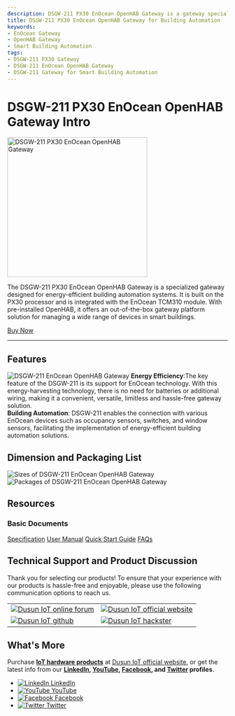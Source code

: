 ```yaml
---
description: DSGW-211 PX30 EnOcean OpenHAB Gateway is a gateway specially designed for energy-efficient building automation system. It integrates energy-harvesting EnOcean technology and pre-install OpenHAB to offer an out-of-the-box solution for managing a wide range of EnOcean devices in smart buildings. 
title: DSGW-211 PX30 EnOcean OpenHAB Gateway for Building Automation  
keywords:
- EnOcean Gateway
- OpenHAB Gateway
- Smart Building Automation
tags:
- DSGW-211 PX30 Gateway
- DSGW-211 EnOcean OpenHAB Gateway
- DSGW-211 Gateway for Smart Building Automation
---
```



# DSGW-211 PX30 EnOcean OpenHAB Gateway Intro

<div style={{ display: 'flex', justifyContent: 'center' }}>
  <img src="https://www.dusuniot.com/wp-content/uploads/2023/05/dsgw-210b-pic.jpg.webp" alt="DSGW-211 PX30 EnOcean OpenHAB Gateway" width="320" height="320" style={{ marginBottom: '20px' }} />
</div>

The DSGW-211 PX30 EnOcean OpenHAB Gateway is a specialized gateway designed for energy-efficient building automation systems. It is built on the PX30 processor and is integrated with the EnOcean TCM310 module. With pre-installed OpenHAB, it offers an out-of-the-box gateway platform solution for managing a wide range of devices in smart buildings.  

<div style={{ display: 'flex', justifyContent: 'center' }}>
  <a href="https://www.dusuniot.com/product/dsgw-210e-enocean-gateway/" style={{ display: 'inline-block', backgroundColor: '#F6940B', color: '#ffffff', padding: '10px 20px', textDecoration: 'none', borderRadius: '4px' }}>Buy Now</a>
</div>

***

## Features 
![DSGW-211 EnOcean OpenHAB Gateway](https://www.dusuniot.com/wp-content/uploads/2023/10/enocean-gateway.jpg)
**Energy Efficiency**:The key feature of the DSGW-211 is its support for EnOcean technology. With this energy-harvesting technology, there is no need for batteries or additional wiring, making it a convenient, versatile, limitless and hassle-free gateway solution.   
**Building Automation**: DSGW-211 enables the connection with various EnOcean devices such as occupancy sensors, switches, and window sensors, facilitating the implementation of energy-efficient building automation solutions.  

## Dimension and Packaging List

<div style={{ display: 'flex', justifyContent: 'center' }}>
  <img src="https://www.dusuniot.com/wp-content/uploads/2022/07/dsgw-210-Dimension-1024x429.png.webp" alt="Sizes of DSGW-211 EnOcean OpenHAB Gateway" style={{ maxWidth: '50%', height: 'auto', marginRight: '10px' }} />
  <img src="https://www.dusuniot.com/wp-content/uploads/2023/03/Package-List.jpg.webp" alt="Packages of DSGW-211 EnOcean OpenHAB Gateway" style={{ maxWidth: '50%', height: 'auto', marginLeft: '10px' }} />
</div>

## Resources  
### Basic Documents  

<div class="custom-links">
  <a href="https://wiki.dusuniot.com/iot_gateway_with_applications/dsgw-211-px30-enocean-openhab-gateway/specification">Specification</a>
  <a href="https://wiki.dusuniot.com/iot_gateway_with_applications/dsgw-211-px30-enocean-openhab-gateway/user-manual">User Manual</a>
  <a href="https://wiki.dusuniot.com/iot_gateway_with_applications/dsgw-211-px30-enocean-openhab-gateway/quick-start-guide">Quick Start Guide</a>
  <a href="https://wiki.dusuniot.com/iot_gateway_with_applications/dsgw-211-px30-enocean-openhab-gateway/faqs">FAQs</a> 
</div>

## Technical Support and Product Discussion

Thank you for selecting our products! To ensure that your experience with our products is hassle-free and enjoyable, please use the following communication options to reach us.   

<table>
  <tr>
    <td>
      <a href="https://community.dusuniot.com/"><img src="https://www.dusuniot.com/wp-content/uploads/2023/10/dusun-iot-online-forum.png" alt="Dusun IoT online forum" style={{ maxWidth: '100%', height: 'auto' }}/></a>
    </td>
    <td>
      <a href="https://www.dusuniot.com/"><img src="https://www.dusuniot.com/wp-content/uploads/2023/10/dusun-iot-official-website.png" alt="Dusun IoT official website" style={{ maxWidth: '100%', height: 'auto' }}/></a>
    </td>
  </tr>
  <tr>
    <td>
      <a href="https://github.com/dusun001/wiki"><img src="https://www.dusuniot.com/wp-content/uploads/2023/10/dusun-iot-github.png" alt="Dusun IoT github" style={{ maxWidth: '100%', height: 'auto' }}/></a>
    </td>
    <td>
      <a href="https://www.hackster.io/dusun-iot/"><img src="https://www.dusuniot.com/wp-content/uploads/2023/10/dusun-iot-hackster.png" alt="Dusun IoT hackster" style={{ maxWidth: '100%', height: 'auto' }}/></a>
    </td>
  </tr>
</table>

## What's More
Purchase **[IoT hardware products](https://www.dusuniot.com/shop/)** at [Dusun IoT official website](https://www.dusuniot.com/), or get the latest info from our **[LinkedIn](https://www.linkedin.com/company/dusun-electron-ltd/), [YouTube](https://www.youtube.com/channel/UCyb4PpqVgvKgC9KpkByZaaQ), [Facebook](https://www.facebook.com/DUSUN-IoT-101398069457701), and [Twitter](https://twitter.com/Dusunelectron) profiles**. 

<ul class="social-media-list">
  <li class="social-media-list-item">
    <a href="https://www.linkedin.com/company/dusun-electron-ltd/">
      <img src="https://www.dusuniot.com/wp-content/uploads/2023/10/dusun-iot-linkedin.png" alt="LinkedIn"/>
      LinkedIn
    </a>
  </li>
  <li class="social-media-list-item">
    <a href="https://www.youtube.com/channel/UCyb4PpqVgvKgC9KpkByZaaQ">
      <img src="https://www.dusuniot.com/wp-content/uploads/2023/10/dusun-iot-youtube.png" alt="YouTube"/>
      YouTube
    </a>
  </li>
  <li class="social-media-list-item">
    <a href="https://www.facebook.com/DUSUN-IoT-101398069457701">
      <img src="https://www.dusuniot.com/wp-content/uploads/2023/10/dusun-iot-facebook.png" alt="Facebook"/>
      Facebook
    </a>
  </li>
  <li class="social-media-list-item">
    <a href="https://twitter.com/Dusunelectron">
      <img src="https://www.dusuniot.com/wp-content/uploads/2023/10/dusun-iot-twitter.png" alt="Twitter"/>
      Twitter
    </a>
  </li>
</ul>
